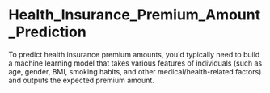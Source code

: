 # Health_Insurance_Premium_Amount_Prediction
To predict health insurance premium amounts, you'd typically need to build a machine learning model that takes various features of individuals (such as age, gender, BMI, smoking habits, and other medical/health-related factors) and outputs the expected premium amount.
